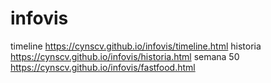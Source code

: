 # infovis

timeline https://cynscv.github.io/infovis/timeline.html
historia   https://cynscv.github.io/infovis/historia.html
semana 50   https://cynscv.github.io/infovis/fastfood.html
